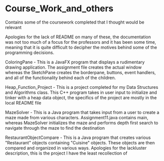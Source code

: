 # Course_Work_and_others
Contains some of the coursework completed that I thought would be relevant

Apologies for the lack of README on many of these, the documentation was not too much of a focus for the professors and it has been some time, meaning that it is quite difficult to decipher the motives behind some of the programming decisions.

ColoringPane - This is a JavaFX program that displays a rudimentary drawing application. The assignment file creates the actual window whereas the SketchPane creates the borderpane, buttons, event handlers, and all of the functionality behind each of the children.

Heap_Function_Project - This is a project completed for my Data Structures and Algorithms class. This C++ program takes in user input to initialize and tinker with a heap data object, the specifics of the project are mostly in the local README file

MazeSolver - This is a Java program that takes input from a user to create a maze made from various characters. Assignment11.java contains main, whereas MazeSolver initializes the maze and performs depth first search to navigate through the maze to find the destination
 
RestaurantObjectCompare - This is a Java program that creates various "Restaurant" objects containing "Cuisine" objects. These objects are then compared and organized in various ways. Apologies for the lackluster description, this is the project I have the least recollection of
